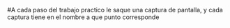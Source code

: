 #A cada paso del trabajo practico le saque una captura de pantalla, y cada captura tiene en el nombre a que punto corresponde
